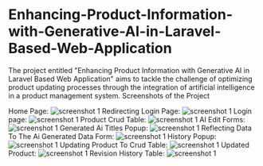 # Enhancing-Product-Information-with-Generative-AI-in-Laravel-Based-Web-Application
The project entitled "Enhancing Product Information with  Generative AI in Laravel Based Web Application" aims to  tackle the challenge of optimizing product updating processes  through the integration of artificial intelligence in a product  management system. 
Screenshots of the Project

Home Page:
![screenshot 1](https://github.com/NandhiniSeenivasagan/Enhancing-Product-Information-with-Generative-AI-in-Laravel-Based-Web-Application/assets/159412185/5ecc6f6c-2302-4824-a34b-dd4f9c586107)
Redirecting Login Page:
![screenshot 1](https://github.com/NandhiniSeenivasagan/Enhancing-Product-Information-with-Generative-AI-in-Laravel-Based-Web-Application/assets/159412185/39565f16-bd89-4131-bb9a-e17daaed0011)
Login page:
![screenshot 1](https://github.com/NandhiniSeenivasagan/Enhancing-Product-Information-with-Generative-AI-in-Laravel-Based-Web-Application/assets/159412185/0bd8de8d-6b0d-41ed-8ae5-d1a9ac811aea)
Product Crud Table:
![screenshot 1](https://github.com/NandhiniSeenivasagan/Enhancing-Product-Information-with-Generative-AI-in-Laravel-Based-Web-Application/assets/159412185/35a3eaba-47c1-41d2-befd-3e139d2a563c)
AI Edit Forms:
![screenshot 1](https://github.com/NandhiniSeenivasagan/Enhancing-Product-Information-with-Generative-AI-in-Laravel-Based-Web-Application/assets/159412185/40c2bcf7-ea04-41bb-820f-4e6074b495ea)
Generated Ai Titles Popup:
![screenshot 1](https://github.com/NandhiniSeenivasagan/Enhancing-Product-Information-with-Generative-AI-in-Laravel-Based-Web-Application/assets/159412185/d6ef9ee2-424d-41eb-85d9-c6e994028114)
Reflecting Data To The Ai Generated Data Form:
![screenshot 1](https://github.com/NandhiniSeenivasagan/Enhancing-Product-Information-with-Generative-AI-in-Laravel-Based-Web-Application/assets/159412185/c418c656-9f61-44ae-b77b-a54c4dce48ee)
History Popup:
![screenshot 1](https://github.com/NandhiniSeenivasagan/Enhancing-Product-Information-with-Generative-AI-in-Laravel-Based-Web-Application/assets/159412185/d864742f-7297-4ecc-9349-858a562d01e6)
Updating Product To Crud Table:
![screenshot 1](https://github.com/NandhiniSeenivasagan/Enhancing-Product-Information-with-Generative-AI-in-Laravel-Based-Web-Application/assets/159412185/f301bc57-284c-4aa5-bb0e-a2beddb9268b)
Updated Product:
![screenshot 1](https://github.com/NandhiniSeenivasagan/Enhancing-Product-Information-with-Generative-AI-in-Laravel-Based-Web-Application/assets/159412185/8ca997d9-5e77-4d97-9a93-6415bb177c89)
Revision History Table:
![screenshot 1](https://github.com/NandhiniSeenivasagan/Enhancing-Product-Information-with-Generative-AI-in-Laravel-Based-Web-Application/assets/159412185/4aaa5168-7a38-494b-b292-09431bed65c9)
